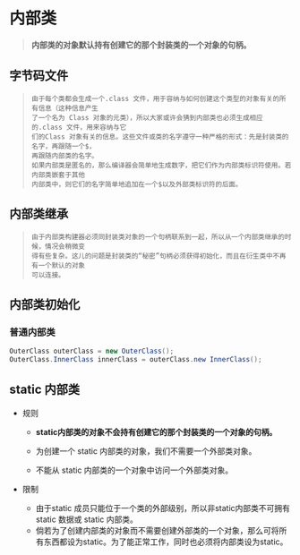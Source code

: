
# 内部类

> **内部类的对象默认持有创建它的那个封装类的一个对象的句柄。**

## 字节码文件

> ```
> 由于每个类都会生成一个.class 文件，用于容纳与如何创建这个类型的对象有关的所有信息（这种信息产生
> 了一个名为 Class 对象的元类），所以大家或许会猜到内部类也必须生成相应的.class 文件，用来容纳与它
> 们的Class 对象有关的信息。这些文件或类的名字遵守一种严格的形式：先是封装类的名字，再跟随一个$，
> 再跟随内部类的名字。
> 如果内部类是匿名的，那么编译器会简单地生成数字，把它们作为内部类标识符使用。若内部类嵌套于其他
> 内部类中，则它们的名字简单地追加在一个$以及外部类标识符的后面。
> ```



## 内部类继承

> ```
> 由于内部类构建器必须同封装类对象的一个句柄联系到一起，所以从一个内部类继承的时候，情况会稍微变
> 得有些复杂。这儿的问题是封装类的“秘密”句柄必须获得初始化，而且在衍生类中不再有一个默认的对象
> 可以连接。
> ```



## 内部类初始化

### 普通内部类

```java
OuterClass outerClass = new OuterClass();
OuterClass.InnerClass innerClass = outerClass.new InnerClass();
```

## static 内部类

* 规则

  * **static内部类的对象不会持有创建它的那个封装类的一个对象的句柄。**

  * 为创建一个 static 内部类的对象，我们不需要一个外部类对象。
  * 不能从 static 内部类的一个对象中访问一个外部类对象。

* 限制
  * 由于static 成员只能位于一个类的外部级别，所以非static内部类不可拥有static 数据或 static 内部类。
  * 倘若为了创建内部类的对象而不需要创建外部类的一个对象，那么可将所有东西都设为static。为了能正常工作，同时也必须将内部类设为static。







